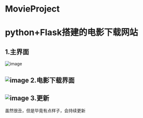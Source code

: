 # MovieProject
python+Flask搭建的电影下载网站
=====
1.主界面
---
![image](https://github.com/YangJian1994/MovieProject/blob/master/img/mp1.png)

![image](https://github.com/YangJian1994/MovieProject/blob/master/img/mp2.png)
2.电影下载界面
---
![image](https://github.com/YangJian1994/MovieProject/blob/master/img/mp3.png)
3.更新
---
虽然很丑，但是毕竟有点样子，会持续更新
